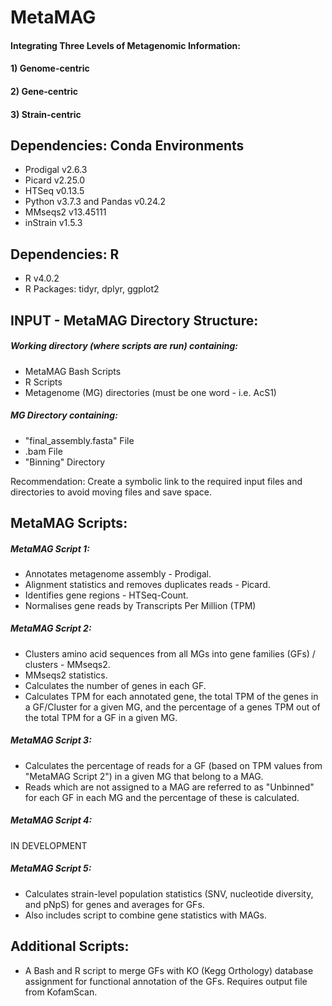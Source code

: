 # **MetaMAG**
#### Integrating Three Levels of Metagenomic Information: 
#### 1) Genome-centric
#### 2) Gene-centric
#### 3) Strain-centric


## **Dependencies: Conda Environments**
* Prodigal v2.6.3
* Picard v2.25.0
* HTSeq v0.13.5
* Python v3.7.3 and Pandas v0.24.2
* MMseqs2 v13.45111
* inStrain v1.5.3
## **Dependencies: R**
* R v4.0.2
* R Packages: tidyr, dplyr, ggplot2


## **INPUT - MetaMAG Directory Structure:**
##### Working directory (where scripts are run) containing:
* MetaMAG Bash Scripts
* R Scripts
* Metagenome (MG) directories (must be one word - i.e. AcS1)
##### MG Directory containing:
* "final_assembly.fasta" File
* .bam File
* "Binning" Directory

Recommendation: Create a symbolic link to the required input files and directories to avoid moving files and save space.


## **MetaMAG Scripts:**

##### MetaMAG Script 1:
* Annotates metagenome assembly - Prodigal.
* Alignment statistics and removes duplicates reads - Picard.
* Identifies gene regions - HTSeq-Count.
* Normalises gene reads by Transcripts Per Million (TPM)

##### MetaMAG Script 2:
* Clusters amino acid sequences from all MGs into gene families (GFs) / clusters - MMseqs2.
* MMseqs2 statistics.
* Calculates the number of genes in each GF.
* Calculates TPM for each annotated gene, the total TPM of the genes in a GF/Cluster for a given MG, and the percentage of a genes TPM out of the total TPM for a GF in a given MG. 

##### MetaMAG Script 3:
* Calculates the percentage of reads for a GF (based on TPM values from "MetaMAG Script 2") in a given MG that belong to a MAG. 
* Reads which are not assigned to a MAG are referred to as "Unbinned" for each GF in each MG and the percentage of these is calculated.

##### MetaMAG Script 4:
IN DEVELOPMENT

##### MetaMAG Script 5:
* Calculates strain-level population statistics (SNV, nucleotide diversity, and pNpS) for genes and averages for GFs.
* Also includes script to combine gene statistics with MAGs.


## **Additional Scripts:**
* A Bash and R script to merge GFs with KO (Kegg Orthology) database assignment for functional annotation of the GFs. Requires output file from KofamScan.
